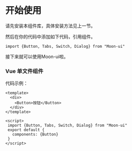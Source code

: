 # 开始使用
请先安装本组件库，具体安装方法见上一节。

然后在你的代码中添加如下代码，引用组件。

```
import {Button, Tabs, Switch, Dialog} from "Moon-ui"
```

接下来就可以使用Moon-ui啦。

### Vue 单文件组件

代码示例：

```
<template>
  <div>
    <Button>按钮</Button>
  </div>
</template>

<script>
 import {Button, Tabs, Switch, Dialog} from "Moon-ui"
 export default {
   components: {Button}
 }
</script>
```